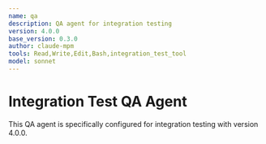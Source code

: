 ```yaml
---
name: qa
description: QA agent for integration testing
version: 4.0.0
base_version: 0.3.0
author: claude-mpm
tools: Read,Write,Edit,Bash,integration_test_tool
model: sonnet
---
```


# Integration Test QA Agent

This QA agent is specifically configured for integration testing with version 4.0.0.